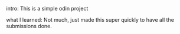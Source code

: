 intro: This is a simple odin project 

what I learned: Not much, just made this super quickly to have all the submissions done.